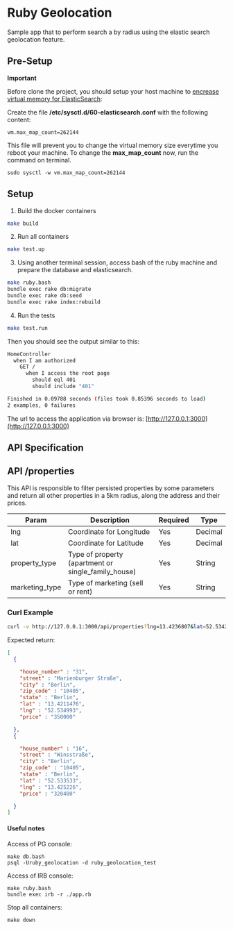 # Ruby Geolocation

Sample app that to perform search a by radius using the elastic search geolocation feature.

## Pre-Setup

**Important**

Before clone the project, you should setup your host machine to [encrease virtual memory for ElasticSearch](https://www.elastic.co/guide/en/elasticsearch/reference/current/vm-max-map-count.html):

Create the file **/etc/sysctl.d/60-elasticsearch.conf** with the following content:

```
vm.max_map_count=262144
```

This file will prevent you to change the virtual memory size everytime you reboot your machine.
To change the **max_map_count** now, run the command on terminal.

```
sudo sysctl -w vm.max_map_count=262144
```

## Setup

1. Build the docker containers

```bash
make build
```

2. Run all containers
```bash
make test.up
```

3. Using another terminal session, access bash of the ruby machine and prepare the database and elasticsearch.
```bash
make ruby.bash
bundle exec rake db:migrate
bundle exec rake db:seed
bundle exec rake index:rebuild
```

4. Run the tests
```bash
make test.run
```

Then you should see the output similar to this:

```sh
HomeController
  when I am authorized
    GET /
      when I access the root page
        should eql 401
        should include "401"

Finished in 0.09788 seconds (files took 0.85396 seconds to load)
2 examples, 0 failures
```

The url to access the application via browser is: [http://127.0.0.1:3000](http://127.0.0.1:3000)

## API Specification

## API /properties

This API is responsible to filter persisted properties by some parameters and return all other properties in a 5km radius, along the address and their prices.

| Param            | Description                                         | Required  | Type     |
|------------------|-----------------------------------------------------|-----------|----------|
| lng              | Coordinate for Longitude                            | Yes       | Decimal  |
| lat              | Coordinate for Latitude                             | Yes       | Decimal  |
| property_type    | Type of property (apartment or single_family_house) | Yes       | String   |
| marketing_type   | Type of marketing (sell or rent)                    | Yes       | String   |


### Curl Example

```sh
curl -v http://127.0.0.1:3000/api/properties?lng=13.4236807&lat=52.5342963&property_type=apartment&marketing_type=sell
```

Expected return:

```json
[
  {

    "house_number" : "31",
    "street" : "Marienburger Straße",
    "city" : "Berlin",
    "zip_code" : "10405",
    "state" : "Berlin",
    "lat" : "13.4211476",
    "lng" : "52.534993",
    "price" : "350000"

  },
  {

    "house_number" : "16",
    "street" : "Winsstraße",
    "city" : "Berlin",
    "zip_code" : "10405",
    "state" : "Berlin",
    "lat" : "52.533533",
    "lng" : "13.425226",
    "price" : "320400"

  }
]
```

#### Useful notes

Access of PG console:
```
make db.bash
psql -Uruby_geolocation -d ruby_geolocation_test
```

Access of IRB console:
```
make ruby.bash
bundle exec irb -r ./app.rb
```

Stop all containers:
```
make down
```